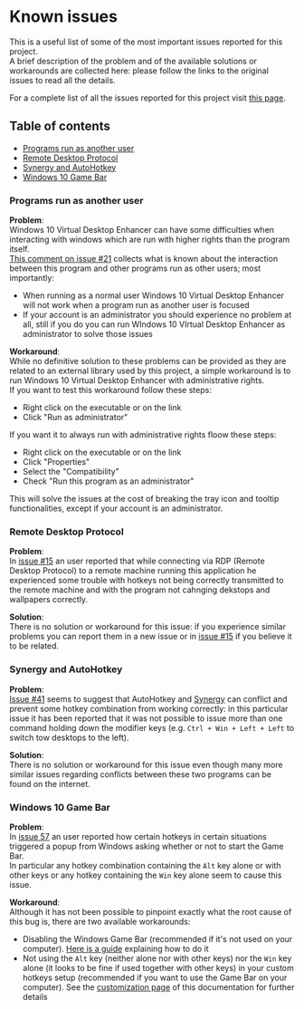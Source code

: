 # Known issues

This is a useful list of some of the most important issues reported for this project.  
A brief description of the problem and of the available solutions or workarounds are collected here: please follow the links to the original issues to read all the details.

For a complete list of all the issues reported for this project visit [this page](https://github.com/sdias/win-10-virtual-desktop-enhancer/issues).

## Table of contents

- [Programs run as another user](#programs-run-as-another-user)
- [Remote Desktop Protocol](#remote-desktop-protocol)
- [Synergy and AutoHotkey](#synergy-and-autohotkey)
- [Windows 10 Game Bar](#windows-10-game-bar)

### Programs run as another user

**Problem**:  
Windows 10 Virtual Desktop Enhancer can have some difficulties when interacting with windows which are run with higher rights than the program itself.  
[This comment on issue #21](https://github.com/sdias/win-10-virtual-desktop-enhancer/issues/21#issuecomment-308504500) collects what is known about the interaction between this program and other programs run as other users; most importantly:

- When running as a normal user Windows 10 Virtual Desktop Enhancer will not work when a program run as another user is focused
- If your account is an administrator you should experience no problem at all, still if you do you can run WIndows 10 VIrtual Desktop Enhancer as administrator to solve those issues

**Workaround**:  
While no definitive solution to these problems can be provided as they are related to an external library used by this project, a simple workaround is to run Windows 10 Virtual Desktop Enhancer with administrative rights.  
If you want to test this workaround follow these steps:

- Right click on the executable or on the link
- Click "Run as administrator"

If you want it to always run with administrative rights floow these steps:

- Right click on the executable or on the link
- Click "Properties"
- Select the "Compatibility"
- Check "Run this program as an administrator"

This will solve the issues at the cost of breaking the tray icon and tooltip functionalities, except if your account is an administrator.

### Remote Desktop Protocol

**Problem**:  
In [issue #15](https://github.com/sdias/win-10-virtual-desktop-enhancer/issues/15) an user reported that while connecting via RDP (Remote Desktop Protocol) to a remote machine running this application he experienced some trouble with hotkeys not being correctly transmitted to the remote machine and with the program not cahnging dekstops and wallpapers correctly.

**Solution**:  
There is no solution or workaround for this issue: if you experience similar problems you can report them in a new issue or in [issue #15](https://github.com/sdias/win-10-virtual-desktop-enhancer/issues/15) if you believe it to be related.

### Synergy and AutoHotkey

**Problem**:  
[Issue #41](https://github.com/sdias/win-10-virtual-desktop-enhancer/issues/41) seems to suggest that AutoHotkey and [Synergy](https://symless.com/synergy) can conflict and prevent some hotkey combination from working correctly: in this particular issue it has been reported that it was not possible to issue more than one command holding down the modifier keys (e.g. `Ctrl + Win + Left + Left` to switch tow desktops to the left).

**Solution**:  
There is no solution or workaround for this issue even though many more similar issues regarding conflicts between these two programs can be found on the internet.

### Windows 10 Game Bar

**Problem**:  
In [issue 57](https://github.com/sdias/win-10-virtual-desktop-enhancer/issues/57) an user reported how certain hotkeys in certain situations triggered a popup from Windows asking whether or not to start the Game Bar.  
In particular any hotkey combination containing the `Alt` key alone or with other keys or any hotkey containing the `Win` key alone seem to cause this issue.

**Workaround**:  
Although it has not been possible to pinpoint exactly what the root cause of this bug is, there are two available workarounds:

 - Disabling the Windows Game Bar (recommended if it's not used on your computer). [Here is a guide](https://www.howtogeek.com/273180/how-to-disable-windows-10s-game-dvr-and-game-bar/) explaining how to do it
 - Not using the `Alt` key (neither alone nor with other keys) nor the `Win` key alone (it looks to be fine if used together with other keys) in your custom hotkeys setup (recommended if you want to use the Game Bar on your computer). See the [customization page](settings.md#keyboard-shortcuts) of this documentation for further details
